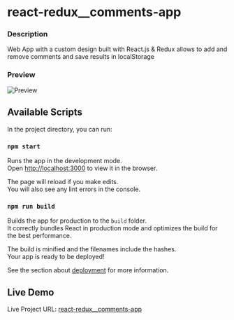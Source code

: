 # react-redux__comments-app

### Description

Web App with a custom design built with React.js & Redux allows to add and remove comments and save results in localStorage

### Preview

![Preview](./preview/preview.gif)


## Available Scripts

In the project directory, you can run:

### `npm start`

Runs the app in the development mode.<br />
Open [http://localhost:3000](http://localhost:3000) to view it in the browser.

The page will reload if you make edits.<br />
You will also see any lint errors in the console.

### `npm run build`

Builds the app for production to the `build` folder.<br />
It correctly bundles React in production mode and optimizes the build for the best performance.

The build is minified and the filenames include the hashes.<br />
Your app is ready to be deployed!

See the section about [deployment](https://facebook.github.io/create-react-app/docs/deployment) for more information.


## Live Demo

Live Project URL: [react-redux__comments-app](https://konsthardy.github.io/react-redux__comments-app/)

